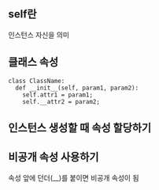 ## self란
인스턴스 자신을 의미

## 클래스 속성
```
class ClassName:
  def __init__(self, param1, param2):
    self.attr1 = param1;
    self.__attr2 = param2;
```

## 인스턴스 생성할 때 속성 할당하기
## 비공개 속성 사용하기
속성 앞에 던더(__)를 붙이면 비공개 속성이 됨



